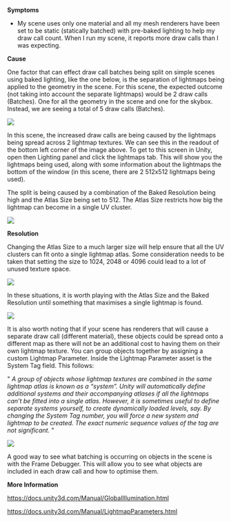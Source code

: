 

**Symptoms**


- My scene uses only one material and all my mesh renderers have been set to be static (statically batched) with pre-baked lighting to help my draw call count. When I run my scene, it reports more draw calls than I was expecting.



**Cause**



One factor that can effect draw call batches being split on simple scenes using baked lighting, like the one below, is the separation of lightmaps being applied to the geometry in the scene. For this scene, the expected outcome (not taking into account the separate lightmaps) would be 2 draw calls (Batches). One for all the geometry in the scene and one for the skybox. Instead, we are seeing a total of 5 draw calls (Batches).



![](/hc/en-us/article_attachments/204906223/Scene512.png)



In this scene, the increased draw calls are being caused by the lightmaps being spread across 2 lightmap textures. We can see this in the readout of the bottom left corner of the image above. To get to this screen in Unity, open then Lighting panel and click the lightmaps tab. This will show you the lightmaps being used, along with some information about the lightmaps the bottom of the window (in this scene, there are 2 512x512 lightmaps being used).



The split is being caused by a combination of the Baked Resolution being high and the Atlas Size being set to 512. The Atlas Size restricts how big the lightmap can become in a single UV cluster.



![](/hc/en-us/article_attachments/204703026/Scene512_Settings.jpg)



**Resolution**



Changing the Atlas Size to a much larger size will help ensure that all the UV clusters can fit onto a single lightmap atlas. Some consideration needs to be taken that setting the size to 1024, 2048 or 4096 could lead to a lot of unused texture space.



![](/hc/en-us/article_attachments/204713746/Scene1024.png)



In these situations, it is worth playing with the Atlas Size and the Baked Resolution until something that maximises a single lightmap is found.



![](/hc/en-us/article_attachments/204713766/Scene1024_Settings.png)



It is also worth noting that if your scene has renderers that will cause a separate draw call (different material), these objects could be spread onto a different map as there will not be an additional cost to having them on their own lightmap texture. You can group objects together by assigning a custom Lightmap Parameter. Inside the Lightmap Parameter asset is the System Tag field. This follows:



" *A group of objects whose lightmap textures are combined in the same lightmap atlas is known as a “system”. Unity will automatically define additional systems and their accompanying atlases if all the lightmaps can’t be fitted into a single atlas. However, it is sometimes useful to define separate systems yourself, to create dynamically loaded levels, say. By changing the System Tag number, you will force a new system and lightmap to be created. The exact numeric sequence values of the tag are not significant.* "



![](/hc/en-us/article_attachments/204922203/newLightmapParameters.png)



A good way to see what batching is occurring on objects in the scene is with the Frame Debugger. This will allow you to see what objects are included in each draw call and how to optimise them.



**More Information**



https://docs.unity3d.com/Manual/GlobalIllumination.html



https://docs.unity3d.com/Manual/LightmapParameters.html









